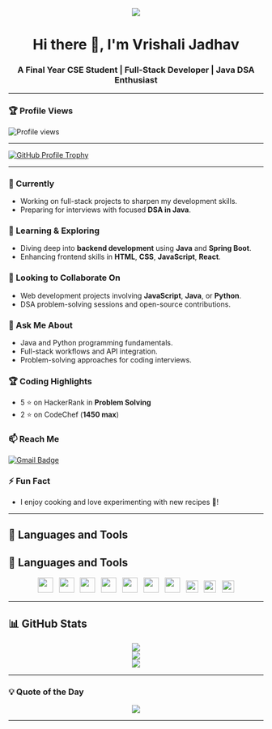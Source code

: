 <p align="center">
  <a href="https://github.com/Vrishali34">
    <img src="https://readme-typing-svg.herokuapp.com/?lines=Full-Stack%20Web%20Developer;DSA%20Enthusiast;Java%20and%20Python%20Lover;Always%20Learning%20New%20Things...&center=true&width=500&height=75">
  </a>
</p>

<h1 align="center">Hi there 👋, I'm Vrishali Jadhav</h1>
<h3 align="center">A Final Year CSE Student | Full-Stack Developer | Java DSA Enthusiast</h3>

---

### 🏆 Profile Views  
![Profile views](https://komarev.com/ghpvc/?username=vrishali-jadhav&color=brightgreen)

---

<p align="left">
  <a href="https://github.com/ryo-ma/github-profile-trophy">
    <img src="https://github-profile-trophy.vercel.app/?username=Vrishali34&theme=flat&row=1&margin-w=10" alt="GitHub Profile Trophy" />
  </a>
</p>

---

### 🔭 Currently
- Working on full-stack projects to sharpen my development skills.
- Preparing for interviews with focused **DSA in Java**.

### 🌱 Learning & Exploring
- Diving deep into **backend development** using **Java** and **Spring Boot**.
- Enhancing frontend skills in **HTML**, **CSS**, **JavaScript**, **React**.

### 👯 Looking to Collaborate On
- Web development projects involving **JavaScript**, **Java**, or **Python**.
- DSA problem-solving sessions and open-source contributions.

### 💬 Ask Me About
- Java and Python programming fundamentals.
- Full-stack workflows and API integration.
- Problem-solving approaches for coding interviews.

### 🏆 Coding Highlights
- 5 ⭐ on HackerRank in **Problem Solving**
- 2 ⭐ on CodeChef (**1450 max**)

### 📫 Reach Me
[![Gmail Badge](https://img.shields.io/badge/-jvrishali1@gmail.com-c14438?style=flat&logo=Gmail&logoColor=white&link=mailto:jvrishali1@gmail.com)](mailto:jvrishali1@gmail.com)

### ⚡ Fun Fact
- I enjoy cooking and love experimenting with new recipes 🍲!

---

## 🚀 Languages and Tools


## 🚀 Languages and Tools

<p align="center">
  <img src="https://cdn.jsdelivr.net/gh/devicons/devicon/icons/java/java-original.svg" width="30px" />
  &nbsp;
  <img src="https://cdn.jsdelivr.net/gh/devicons/devicon/icons/python/python-original.svg" width="30px" />
  &nbsp;
  <img src="https://cdn.jsdelivr.net/gh/devicons/devicon/icons/javascript/javascript-original.svg" width="30px" />
  &nbsp;
  <img src="https://cdn.jsdelivr.net/gh/devicons/devicon/icons/react/react-original.svg" width="30px" />
  &nbsp;
  <img src="https://cdn.jsdelivr.net/gh/devicons/devicon/icons/html5/html5-original.svg" width="30px" />
  &nbsp;
  <img src="https://cdn.jsdelivr.net/gh/devicons/devicon/icons/css3/css3-original.svg" width="30px" />
  &nbsp;
  <img src="https://cdn.jsdelivr.net/gh/devicons/devicon/icons/nodejs/nodejs-original.svg" width="30px" />
  &nbsp;
  <img src="https://cdn.jsdelivr.net/gh/devicons/devicon/icons/mongodb/mongodb-original.svg" width="24px" />
  &nbsp;
  <img src="https://cdn.jsdelivr.net/gh/devicons/devicon/icons/git/git-original.svg" width="24px" />
  &nbsp;
  <img src="https://cdn.jsdelivr.net/gh/devicons/devicon/icons/github/github-original.svg" width="24px" />
</p>


---

## 📊 GitHub Stats

<p align="center">
  <img src="https://github-readme-stats.vercel.app/api?username=Vrishali34&show_icons=true&count_private=true&hide=prs&title_color=0044ff&text_color=333&icon_color=0044ff&bg_color=ffffff&hide_border=true" />
  <br/>
  <img src="https://github-readme-stats.vercel.app/api/top-langs/?username=Vrishali34&layout=compact&title_color=0044ff&text_color=333&bg_color=ffffff&hide_border=true" />
  <br/>
  <a href="https://git.io/streak-stats">
    <img src="https://github-readme-streak-stats.herokuapp.com?user=Vrishali34&theme=default&hide_border=true" />
  </a>
</p>

---

### 💡 Quote of the Day

<p align="center">
  <img src="https://img.shields.io/badge/💬%20Quote-Consistency%20is%20the%20key-blueviolet?style=for-the-badge" />
</p>

---
